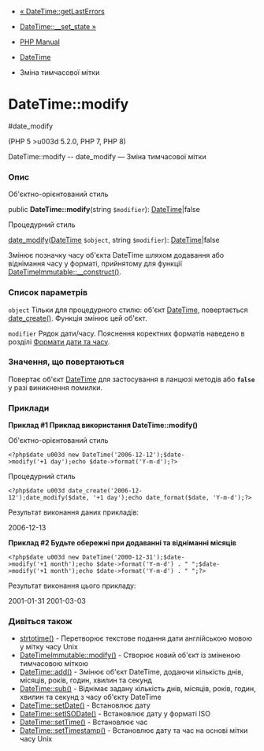 - [« DateTime::getLastErrors](datetime.getlasterrors.md)
- [DateTime::\_\_set_state »](datetime.set-state.md)

- [PHP Manual](index.md)
- [DateTime](class.datetime.md)
- Зміна тимчасової мітки

# DateTime::modify

#date_modify

(PHP 5 \>u003d 5.2.0, PHP 7, PHP 8)

DateTime::modify -- date_modify — Зміна тимчасової мітки

### Опис

Об'єктно-орієнтований стиль

public **DateTime::modify**(string `$modifier`):
[DateTime](class.datetime.md)\|false

Процедурний стиль

[date_modify](function.date-modify.md)([DateTime](class.datetime.md)
`$object`, string `$modifier`): [DateTime](class.datetime.md)\|false

Змінює позначку часу об'єкта DateTime шляхом додавання або віднімання
часу у форматі, прийнятому для функції
[DateTimeImmutable::\_\_construct()](datetimeimmutable.construct.md).

### Список параметрів

`object`
Тільки для процедурного стилю: об'єкт [DateTime](class.datetime.md),
повертається [date_create()](function.date-create.md). Функція
змінює цей об'єкт.

`modifier`
Рядок дати/часу. Пояснення коректних форматів наведено в розділі
[Формати дати та часу](datetime.formats.md).

### Значення, що повертаються

Повертає об'єкт [DateTime](class.datetime.md) для застосування в ланцюзі
методів або **`false`** у разі виникнення помилки.

### Приклади

**Приклад #1 Приклад використання **DateTime::modify()****

Об'єктно-орієнтований стиль

` <?php$date u003d new DateTime('2006-12-12');$date->modify('+1 day');echo $date->format('Y-m-d');?> `

Процедурний стиль

` <?php$date u003d date_create('2006-12-12');date_modify($date, '+1 day');echo date_format($date, 'Y-m-d');?> `

Результат виконання даних прикладів:

2006-12-13

**Приклад #2 Будьте обережні при додаванні та відніманні місяців**

` <?php$date u003d new DateTime('2000-12-31');$date->modify('+1 month');echo $date->format('Y-m-d') . "
";$date->modify('+1 month');echo $date->format('Y-m-d') . "
";?> `

Результат виконання цього прикладу:

2001-01-31
2001-03-03

### Дивіться також

- [strtotime()](function.strtotime.md) - Перетворює текстове
подання дати англійською мовою у мітку часу Unix
- [DateTimeImmutable::modify()](datetimeimmutable.modify.md) -
Створює новий об'єкт із зміненою тимчасовою міткою
- [DateTime::add()](datetime.add.md) - Змінює об'єкт DateTime,
додаючи кількість днів, місяців, років, годин, хвилин та секунд
- [DateTime::sub()](datetime.sub.md) - Віднімає задану кількість
днів, місяців, років, годин, хвилин та секунд з часу об'єкту
DateTime
- [DateTime::setDate()](datetime.setdate.md) - Встановлює дату
- [DateTime::setISODate()](datetime.setisodate.md) - Встановлює
дату у форматі ISO
- [DateTime::setTime()](datetime.settime.md) - Встановлює час
- [DateTime::setTimestamp()](datetime.settimestamp.md) -
Встановлює дату та час на основі мітки часу Unix
